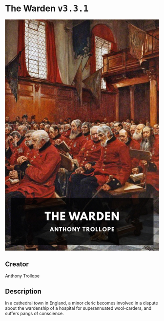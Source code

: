 
# The Warden <kbd>v3.3.1</kbd>

<center>
  <img src="./cover-1024.jpg"/>
</center>

## Creator
Anthony Trollope

## Description
In a cathedral town in England, a minor cleric becomes involved in a dispute about the wardenship of a hospital for superannuated wool-carders, and suffers pangs of conscience.
